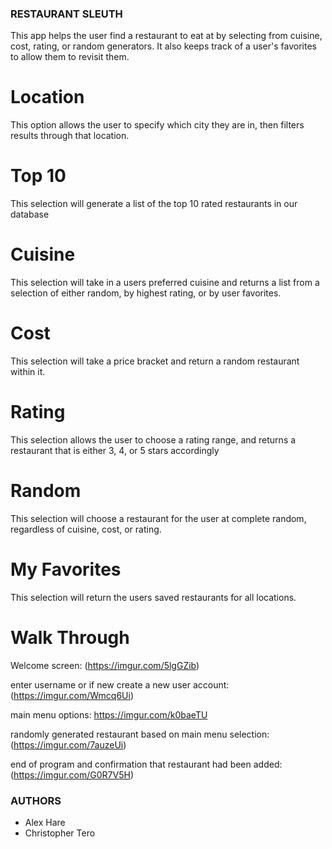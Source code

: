 ### RESTAURANT SLEUTH ###

This app helps the user find a restaurant to eat at by selecting from cuisine, cost, rating, or random generators. It also keeps track of a user's favorites to allow them to revisit them.

# Location #

This option allows the user to specify which city they are in, then filters results through that location.

# Top 10 #

This selection will generate a list of the top 10 rated restaurants in our database

# Cuisine #

This selection will take in a users preferred cuisine and returns a list from a selection of either random, by highest rating, or by user favorites.

# Cost #

This selection will take a price bracket and return a random restaurant within it.

# Rating #

This selection allows the user to choose a rating range, and returns a restaurant that is either 3, 4, or 5 stars accordingly

# Random #

This selection will choose a restaurant for the user at complete random, regardless of cuisine, cost, or rating.

# My Favorites #

This selection will return the users saved restaurants for all locations.


# Walk Through #

Welcome screen:
(https://imgur.com/5lgGZib)

enter username or if new create a new user account:
(https://imgur.com/Wmcq6Ui)


main menu options:
https://imgur.com/k0baeTU

randomly generated restaurant based on main menu selection:
(https://imgur.com/7auzeUi)

end of program and confirmation that restaurant had been added:
(https://imgur.com/G0R7V5H)


### AUTHORS ###

- Alex Hare
- Christopher Tero
